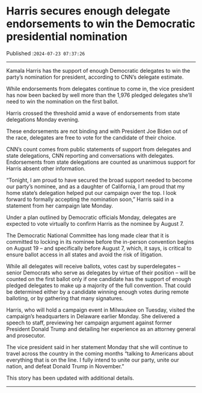 # Harris secures enough delegate endorsements to win the Democratic presidential nomination

Published :`2024-07-23 07:37:26`

---

Kamala Harris has the support of enough Democratic delegates to win the party’s nomination for president, according to CNN’s delegate estimate.

While endorsements from delegates continue to come in, the vice president has now been backed by well more than the 1,976 pledged delegates she’ll need to win the nomination on the first ballot.

Harris crossed the threshold amid a wave of endorsements from state delegations Monday evening.

These endorsements are not binding and with President Joe Biden out of the race, delegates are free to vote for the candidate of their choice.

CNN’s count comes from public statements of support from delegates and state delegations, CNN reporting and conversations with delegates. Endorsements from state delegations are counted as unanimous support for Harris absent other information.

“Tonight, I am proud to have secured the broad support needed to become our party’s nominee, and as a daughter of California, I am proud that my home state’s delegation helped put our campaign over the top. I look forward to formally accepting the nomination soon,” Harris said in a statement from her campaign late Monday.

Under a plan outlined by Democratic officials Monday, delegates are expected to vote virtually to confirm Harris as the nominee by August 7.

The Democratic National Committee has long made clear that it is committed to locking in its nominee before the in-person convention begins on August 19 – and specifically before August 7, which, it says, is critical to ensure ballot access in all states and avoid the risk of litigation.

While all delegates will receive ballots, votes cast by superdelegates – senior Democrats who serve as delegates by virtue of their position – will be counted on the first ballot only if one candidate has the support of enough pledged delegates to make up a majority of the full convention. That could be determined either by a candidate winning enough votes during remote balloting, or by gathering that many signatures.

Harris, who will hold a campaign event in Milwaukee on Tuesday, visited the campaign’s headquarters in Delaware earlier Monday. She delivered a speech to staff, previewing her campaign argument against former President Donald Trump and detailing her experience as an attorney general and prosecutor.

The vice president said in her statement Monday that she will continue to travel across the country in the coming months “talking to Americans about everything that is on the line. I fully intend to unite our party, unite our nation, and defeat Donald Trump in November.”

This story has been updated with additional details.

---

